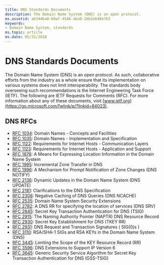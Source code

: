 ```yaml
---
title: DNS Standards Documents
description: The Domain Name System (DNS) is an open protocol.
ms.assetid: ab344ba0-68af-4546-aba8-1bb2eb48e7b2
keywords:
- Domain Name System, standards
ms.topic: article
ms.date: 05/31/2018
---
```


# DNS Standards Documents

The Domain Name System (DNS) is an open protocol. As such, collaborative efforts from the industry as a whole ensure that its implementation on various systems does not limit interoperability. The standards body overseeing such recommendations is the Internet Engineering Task Force (IETF). The following are IETF Requests for Comments (RFC). For more information about any of these documents, visit [www.ietf.org](https://go.microsoft.com/fwlink/p/?linkid=84023).

## DNS RFCs

-   [RFC 1034](https://go.microsoft.com/fwlink/p/?linkid=90263): Domain Names - Concepts and Facilities
-   [RFC 1035](https://go.microsoft.com/fwlink/p/?linkid=90264): Domain Names - Implementation and Specification
-   [RFC 1122](https://go.microsoft.com/fwlink/p/?linkid=84405): Requirements for Internet Hosts - Communication Layers
-   [RFC 1123](https://go.microsoft.com/fwlink/p/?linkid=90268): Requirements for Internet Hosts - Application and Support
-   [RFC 1876](https://go.microsoft.com/fwlink/p/?linkid=106954): A Means for Expressing Location Information in the Domain Name System
-   [RFC 1995](https://go.microsoft.com/fwlink/p/?linkid=106956): Incremental Zone Transfer in DNS
-   [RFC 1996](https://go.microsoft.com/fwlink/p/?linkid=106957): A Mechanism for Prompt Notification of Zone Changes (DNS NOTIFY)
-   [RFC 2136](https://go.microsoft.com/fwlink/p/?linkid=107017): Dynamic Updates in the Domain Name System (DNS UPDATE)
-   [RFC 2181](https://go.microsoft.com/fwlink/p/?linkid=114257): Clarifications to the DNS Specification
-   [RFC 2308](https://go.microsoft.com/fwlink/p/?linkid=128129): Negative Caching of DNS Queries (DNS NCACHE)
-   [RFC 2535](https://go.microsoft.com/fwlink/p/?linkid=124775): Domain Name System Security Extensions
-   [RFC 2782](https://go.microsoft.com/fwlink/p/?linkid=90381): A DNS RR for specifying the location of services (DNS SRV)
-   [RFC 2845](https://go.microsoft.com/fwlink/p/?linkid=90388): Secret Key Transaction Authentication for DNS (TSIG)
-   [RFC 2915](https://go.microsoft.com/fwlink/p/?linkid=107024): The Naming Authority Pointer (NAPTR) DNS Resource Record
-   [RFC 2930](https://go.microsoft.com/fwlink/p/?linkid=90397): Secret Key Establishment for DNS (TKEY RR)
-   [RFC 2931](https://go.microsoft.com/fwlink/p/?linkid=107025): DNS Request and Transaction Signatures ( SIG(0)s )
-   [RFC 3110](https://go.microsoft.com/fwlink/p/?linkid=90406): RSA/SHA-1 SIGs and RSA KEYs in the Domain Name System (DNS)
-   [RFC 3445](https://go.microsoft.com/fwlink/p/?linkid=124772): Limiting the Scope of the KEY Resource Record (RR)
-   [RFC 3596](https://go.microsoft.com/fwlink/p/?linkid=107027): DNS Extensions to Support IP Version 6
-   [RFC 3645](https://go.microsoft.com/fwlink/p/?linkid=90440): Generic Security Service Algorithm for Secret Key Transaction Authentication for DNS (GSS-TSIG)

 

 




